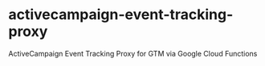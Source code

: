 # activecampaign-event-tracking-proxy
ActiveCampaign Event Tracking Proxy for GTM via Google Cloud Functions
